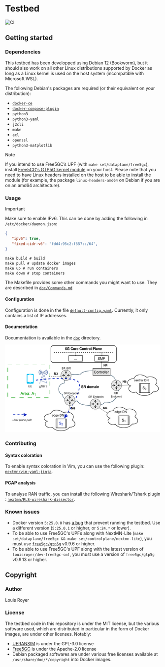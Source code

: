 # Testbed
![CI](https://github.com/nextmn/testbed/actions/workflows/main.yml/badge.svg)

## Getting started
### Dependencies
This testbed has been developped using Debian 12 (Bookworm), but it should also work on all other Linux distributions supported by Docker as long as a Linux kernel is used on the host system (incompatible with Microsoft WSL).

The following Debian's packages are required (or their equivalent on your distribution):
- [`docker-ce`](https://docs.docker.com/engine/install/debian/#install-using-the-repository)
- [`docker-compose-plugin`](https://docs.docker.com/compose/install/linux/#install-using-the-repository)
- `python3`
- `python3-yaml`
- `j2cli`
- `make`
- `acl`
- `openssl`
- `python3-matplotlib`

>[!NOTE]
> If you intend to use Free5GC’s UPF (with `make set/dataplane/free5gc`),
> install [Free5CG's GTP5G kernel module](https://github.com/free5gc/gtp5g) on your host.
> Please note that you need to have Linux headers installed on the host to be able to install the module
> (for example, the package `linux-headers-amd64` on Debian if you are on an amd64 architecture).

### Usage
> [!IMPORTANT]
> Make sure to enable IPv6.
This can be done by adding the following in `/etc/docker/daemon.json`:
 ```json
{
	"ipv6": true,
	"fixed-cidr-v6": "fdd4:95c2:f557::/64",
}
```

```text
make build # build
make pull # update docker images
make up # run containers
make down # stop containers
```

The Makefile provides some other commands you might want to use. They are described in [`doc/Commands.md`](https://github.com/nextmn/testbed/wiki/Commands)

#### Configuration
Configuration is done in the file [`default-config.yaml`](./default-config.yaml). Currently, it only contains a list of IP addresses.

#### Documentation
Documentation is available in the [`doc`](./doc) directory.

![edge intance access through SRv6](./img/edge-instance-access-through-srv6.svg)

### Contributing
#### Syntax coloration
To enable syntax coloration in Vim, you can use the following plugin: [`nextmn/vim-yaml-jinja`](https://github.com/nextmn/vim-yaml-jinja).

#### PCAP analysis
To analyse RAN traffic, you can install the following Wireshark/Tshark plugin : [`nextmn/RLS-wireshark-dissector`](https://github.com/nextmn/RLS-wireshark-dissector).

### Known issues
- Docker version `5:25.0.0` has [a bug](https://github.com/moby/moby/issues/47120) that prevent running the testbed. Use a different version (`5:25.0.1` or higher, or `5:24.*` or lower).
- To be able to use Free5GC's UPFs along with NextMN-Lite (`make set/dataplane/free5gc && make set/controlplane/nextmn-lite`), you must use [`free5gc/gtp5g`](https://github.com/free5gc/gtp5g) v0.9.6 or higher.
- To be able to use Free5GC's UPF along with the latest version of `louisroyer/dev-free5gc-smf`, you must use a version of `free5gc/gtp5g` v0.9.13 or higher.

## Copyright
### Author
Louis Royer

### License
The testbed code in this repository is under the MIT license, but the various software used, which are distributed in particular in the form of Docker images, are under other licenses.
Notably:
- [UERANSIM](https://github.com/aligungr/UERANSIM) is under the GPL-3.0 license
- [Free5GC](https://github.com/free5gc) is under the Apache-2.0 license
- Debian packaged softwares are under various free licenses available at `/usr/share/doc/*/copyright` into Docker images.
